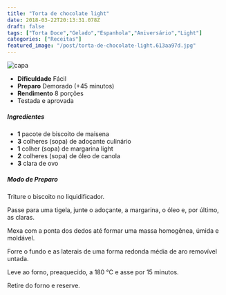 ```yaml
---
title: "Torta de chocolate light"
date: 2018-03-22T20:13:31.078Z
draft: false
tags: ["Torta Doce","Gelado","Espanhola","Aniversário","Light"]
categories: ["Receitas"]
featured_image: "/post/torta-de-chocolate-light.613aa97d.jpg"
---
```


![capa](/post/torta-de-chocolate-light.613aa97d.jpg)

*   **Dificuldade** Fácil
*   **Preparo** Demorado (+45 minutos)
*   **Rendimento** 8 porções
*   Testada e aprovada
    

##### Ingredientes

*   **1** pacote de biscoito de maisena
*   **3** colheres (sopa) de adoçante culinário
*   **1** colher (sopa) de margarina light
*   **2** colheres (sopa) de óleo de canola
*   **3** clara de ovo

##### Modo de Preparo

Triture o biscoito no liquidificador.

Passe para uma tigela, junte o adoçante, a margarina, o óleo e, por último, as claras.

Mexa com a ponta dos dedos até formar uma massa homogênea, úmida e moldável.

Forre o fundo e as laterais de uma forma redonda média de aro removível untada.

Leve ao forno, preaquecido, a 180 °C e asse por 15 minutos.

Retire do forno e reserve.
